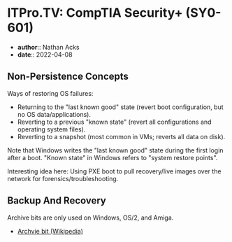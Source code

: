 # ITPro.TV: CompTIA Security+ (SY0-601)

* **author**:: Nathan Acks  
* **date**:: 2022-04-08

## Non-Persistence Concepts

Ways of restoring OS failures:

* Returning to the "last known good" state (revert boot configuration, but no OS data/applications).
* Reverting to a previous "known state" (revert all configurations and operating system files).
* Reverting to a snapshot (most common in VMs; reverts all data on disk).

Note that Windows writes the "last known good" state during the first login after a boot. "Known state" in Windows refers to "system restore points".

Interesting idea here: Using PXE boot to pull recovery/live images over the network for forensics/troubleshooting.

## Backup And Recovery

Archive bits are only used on Windows, OS/2, and Amiga.

* [Archvie bit (Wikipedia)](https://en.wikipedia.org/wiki/Archive_bit)
